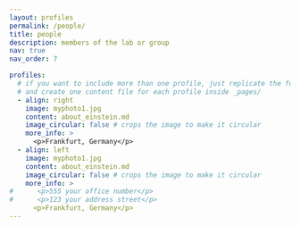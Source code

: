 ```yaml
---
layout: profiles
permalink: /people/
title: people
description: members of the lab or group
nav: true
nav_order: 7

profiles:
  # if you want to include more than one profile, just replicate the following block
  # and create one content file for each profile inside _pages/
  - align: right
    image: myphoto1.jpg
    content: about_einstein.md
    image_circular: false # crops the image to make it circular
    more_info: >
      <p>Frankfurt, Germany</p>
  - align: left
    image: myphoto1.jpg
    content: about_einstein.md
    image_circular: false # crops the image to make it circular
    more_info: >
#      <p>555 your office number</p>
#      <p>123 your address street</p>
      <p>Frankfurt, Germany</p>
---
```

